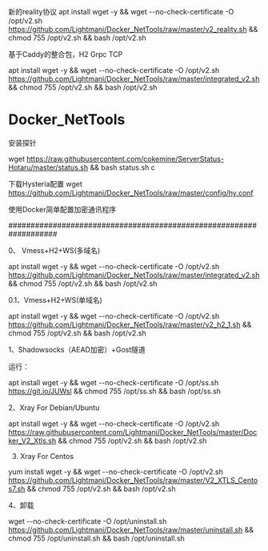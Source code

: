 新的reality协议
apt install wget -y && wget --no-check-certificate -O /opt/v2.sh https://github.com/Lightmani/Docker_NetTools/raw/master/v2_reality.sh && chmod 755 /opt/v2.sh && bash /opt/v2.sh



基于Caddy的整合包，H2 Grpc TCP


apt install wget -y && wget --no-check-certificate -O /opt/v2.sh https://github.com/Lightmani/Docker_NetTools/raw/master/integrated_v2.sh && chmod 755 /opt/v2.sh && bash /opt/v2.sh


# Docker_NetTools

安装探针

wget https://raw.githubusercontent.com/cokemine/ServerStatus-Hotaru/master/status.sh && bash status.sh c


下载Hysteria配置
wget https://github.com/Lightmani/Docker_NetTools/raw/master/config/hy.conf



使用Docker简单配置加密通讯程序

###################################################################




0、
Vmess+H2+WS(多域名)

apt install wget -y && wget --no-check-certificate -O /opt/v2.sh https://github.com/Lightmani/Docker_NetTools/raw/master/integrated_v2.sh && chmod 755 /opt/v2.sh && bash /opt/v2.sh


0.1、Vmess+H2+WS(单域名)

apt install wget -y && wget --no-check-certificate -O /opt/v2.sh https://github.com/Lightmani/Docker_NetTools/raw/master/v2_h2_1.sh && chmod 755 /opt/v2.sh && bash /opt/v2.sh



1、Shadowsocks（AEAD加密）+Gost隧道

运行：

apt install wget -y && wget --no-check-certificate -O /opt/ss.sh https://git.io/JUWsl && chmod 755 /opt/ss.sh && bash /opt/ss.sh

2、Xray For Debian/Ubuntu

apt install wget -y && wget --no-check-certificate -O /opt/v2.sh https://raw.githubusercontent.com/Lightmani/Docker_NetTools/master/Docker_V2_Xtls.sh && chmod 755 /opt/v2.sh && bash /opt/v2.sh

3. Xray For Centos

yum install wget -y && wget --no-check-certificate -O /opt/v2.sh https://github.com/Lightmani/Docker_NetTools/raw/master/V2_XTLS_Centos7.sh && chmod 755 /opt/v2.sh && bash /opt/v2.sh

4、卸载


 wget --no-check-certificate -O /opt/uninstall.sh https://github.com/Lightmani/Docker_NetTools/raw/master/uninstall.sh && chmod 755 /opt/uninstall.sh && bash /opt/uninstall.sh
